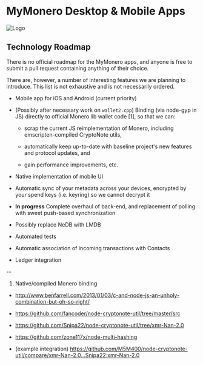 # MyMonero Desktop & Mobile Apps

![Logo](./assets/logo.png "Logo")

## Technology Roadmap

There is no official roadmap for the MyMonero apps, and anyone is free to submit a pull request containing anything of their choice. 

There are, however, a number of interesting features we are planning to introduce. This list is not exhaustive and is not necessarily ordered.

* Mobile app for iOS and Android (current priority)

* (Possibly after necessary work on `wallet2.cpp`) Binding (via node-gyp in JS) directly to official Monero lib wallet code [1], so that we can:
	* scrap the current JS reimplementation of Monero, including emscripten-compiled CryptoNote utils, 
	
	* automatically keep up-to-date with baseline project's new features and protocol updates, and
	
	* gain performance improvements, etc. 
	
* Native implementation of mobile UI

* Automatic sync of your metadata across your devices, encrypted by your spend keys (i.e. keyring) so we cannot decrypt it

* **In progress** Complete overhaul of back-end, and replacement of polling with sweet push-based synchronization

* Possibly replace NeDB with LMDB

* Automated tests

* Automatic association of incoming transactions with Contacts

* Ledger integration

--

1. Native/compiled Monero binding

* http://www.benfarrell.com/2013/01/03/c-and-node-js-an-unholy-combination-but-oh-so-right/

* https://github.com/fancoder/node-cryptonote-util/tree/master/src

* https://github.com/Snipa22/node-cryptonote-util/tree/xmr-Nan-2.0

* https://github.com/zone117x/node-multi-hashing

* (example integration) https://github.com/M5M400/node-cryptonote-util/compare/xmr-Nan-2.0...Snipa22:xmr-Nan-2.0
